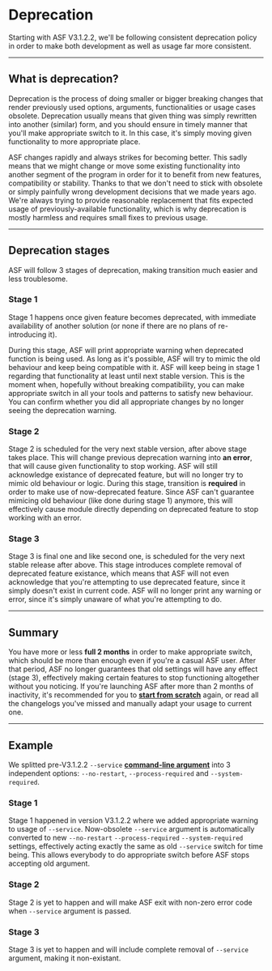 # Deprecation

Starting with ASF V3.1.2.2, we'll be following consistent deprecation policy in order to make both development as well as usage far more consistent.

---

## What is deprecation?

Deprecation is the process of doing smaller or bigger breaking changes that render previously used options, arguments, functionalities or usage cases obsolete. Deprecation usually means that given thing was simply rewritten into another (similar) form, and you should ensure in timely manner that you'll make appropriate switch to it. In this case, it's simply moving given functionality to more appropriate place.

ASF changes rapidly and always strikes for becoming better. This sadly means that we might change or move some existing functionality into another segment of the program in order for it to benefit from new features, compatibility or stability. Thanks to that we don't need to stick with obsolete or simply painfully wrong development decisions that we made years ago. We're always trying to provide reasonable replacement that fits expected usage of previously-available functionality, which is why deprecation is mostly harmless and requires small fixes to previous usage.

---

## Deprecation stages

ASF will follow 3 stages of deprecation, making transition much easier and less troublesome.

### Stage 1

Stage 1 happens once given feature becomes deprecated, with immediate availability of another solution (or none if there are no plans of re-introducing it).

During this stage, ASF will print appropriate warning when deprecated function is being used. As long as it's possible, ASF will try to mimic the old behaviour and keep being compatible with it. ASF will keep being in stage 1 regarding that functionality at least until next stable version. This is the moment when, hopefully without breaking compatibility, you can make appropriate switch in all your tools and patterns to satisfy new behaviour. You can confirm whether you did all appropriate changes by no longer seeing the deprecation warning.

### Stage 2

Stage 2 is scheduled for the very next stable version, after above stage takes place. This will change previous deprecation warning into **an error**, that will cause given functionality to stop working. ASF will still acknowledge existance of deprecated feature, but will no longer try to mimic old behaviour or logic. During this stage, transition is **required** in order to make use of now-deprecated feature. Since ASF can't guarantee mimicing old behaviour (like done during stage 1) anymore, this will effectively cause module directly depending on deprecated feature to stop working with an error.

### Stage 3

Stage 3 is final one and like second one, is scheduled for the very next stable release after above. This stage introduces complete removal of deprecated feature existance, which means that ASF will not even acknowledge that you're attempting to use deprecated feature, since it simply doesn't exist in current code. ASF will no longer print any warning or error, since it's simply unaware of what you're attempting to do.

---

## Summary

You have more or less **full 2 months** in order to make appropriate switch, which should be more than enough even if you're a casual ASF user. After that period, ASF no longer guarantees that old settings will have any effect (stage 3), effectively making certain features to stop functioning altogether without you noticing. If you're launching ASF after more than 2 months of inactivity, it's recommended for you to **[start from scratch](https://github.com/JustArchi/ArchiSteamFarm/wiki/Setting-up)** again, or read all the changelogs you've missed and manually adapt your usage to current one.

---

## Example

We splitted pre-V3.1.2.2 `--service` **[command-line argument](https://github.com/JustArchi/ArchiSteamFarm/wiki/Command-line-arguments)** into 3 independent options: `--no-restart`, `--process-required` and `--system-required`.

### Stage 1

Stage 1 happened in version V3.1.2.2 where we added appropriate warning to usage of `--service`. Now-obsolete `--service` argument is automatically converted to new `--no-restart` `--process-required` `--system-required` settings, effectively acting exactly the same as old `--service` switch for time being. This allows everybody to do appropriate switch before ASF stops accepting old argument.

### Stage 2

Stage 2 is yet to happen and will make ASF exit with non-zero error code when `--service` argument is passed.

### Stage 3

Stage 3 is yet to happen and will include complete removal of `--service` argument, making it non-existant.